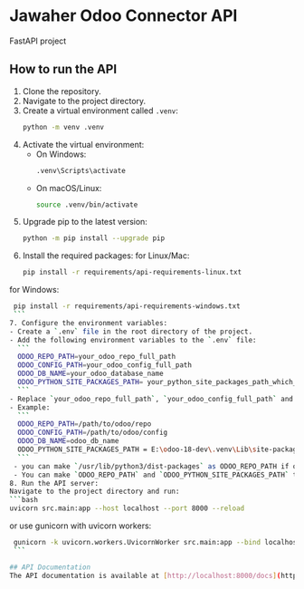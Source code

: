 # Jawaher Odoo Connector API
FastAPI project
## How to run the API
1. Clone the repository.
2. Navigate to the project directory.
3. Create a virtual environment called `.venv`:
   ```bash
   python -m venv .venv
   ```
4. Activate the virtual environment:
    - On Windows:
      ```bash
      .venv\Scripts\activate
      ```
    - On macOS/Linux:
      ```bash
      source .venv/bin/activate
      ```
5. Upgrade pip to the latest version:
   ```bash
   python -m pip install --upgrade pip
   ```
6. Install the required packages:
for Linux/Mac:
   ```bash
   pip install -r requirements/api-requirements-linux.txt
   ```
for Windows:
   ```bash
    pip install -r requirements/api-requirements-windows.txt
    ```
7. Configure the environment variables:
   - Create a `.env` file in the root directory of the project.
   - Add the following environment variables to the `.env` file:
     ```
     ODOO_REPO_PATH=your_odoo_repo_full_path
     ODOO_CONFIG_PATH=your_odoo_config_full_path
     ODOO_DB_NAME=your_odoo_database_name
     ODOO_PYTHON_SITE_PACKAGES_PATH= your_python_site_packages_path_which_odoo_use
     ```
   - Replace `your_odoo_repo_full_path`, `your_odoo_config_full_path` and `your_odoo_database_name` with the actual values.
   - Example:
     ```
     ODOO_REPO_PATH=/path/to/odoo/repo
     ODOO_CONFIG_PATH=/path/to/odoo/config
     ODOO_DB_NAME=odoo_db_name
     ODOO_PYTHON_SITE_PACKAGES_PATH = E:\odoo-18-dev\.venv\Lib\site-packages
     ```
    - you can make `/usr/lib/python3/dist-packages` as ODOO_REPO_PATH if odoo enterprise is installed via apt package manager (because the python site packages path will contain odoo and odoo-enterprise packages).
    - You can make `ODOO_REPO_PATH` and `ODOO_PYTHON_SITE_PACKAGES_PATH` the same if odoo enterprise is installed.
8. Run the API server:
Navigate to the project directory and run:
   ```bash
   uvicorn src.main:app --host localhost --port 8000 --reload
   ```
   or use gunicorn with uvicorn workers:
   ```bash
    gunicorn -k uvicorn.workers.UvicornWorker src.main:app --bind localhost:8000 --reload
    ```

## API Documentation
The API documentation is available at [http://localhost:8000/docs](http://localhost:8000/docs) when the server is running , or you can access the interactive API documentation at [http://localhost:8000/scalar_docs](http://localhost:8000/scalar_docs).